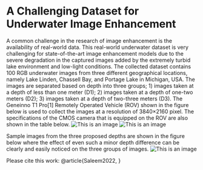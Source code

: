 # A Challenging Dataset for Underwater Image Enhancement
A common challenge in the research of image enhancement is the availability of real-world data. This real-world underwater dataset is very challenging for state-of-the-art image enhancement models due to the severe degradation in the captured images added by the extremely turbid lake environment and low-light conditions. The collected dataset contains 100 RGB underwater images from three different geographical locations, namely Lake Linden, Chassell Bay, and Portage Lake in Michigan, USA. The images are separated based on depth into three groups; 1) images taken at a depth of less than one meter (D1); 2) images taken at a depth of one-two meters (D2); 3) images taken at a depth of two-three meters (D3). The Geneinno T1 Pro[1] Remotely Operated Vehicle (ROV) shown in the figure below is used to collect the images at a resolution of 3840×2160 pixel. The specifications of the CMOS camera that is equipped on the ROV are also shown in the table below.
![This is an image](https://myoctocat.com/assets/images/base-octocat.svg)
![This is an image](underwater-image-enhancement/Supp/Samples.png)

Sample images from the three proposed depths are shown in the figure below where the effect of even such a minor depth difference can be clearly and easily noticed on the three groups of images. 
![This is an image](underwater-image-enhancement/Supp/Samples.png)

Please cite this work:
@article{Saleem2022,
}
